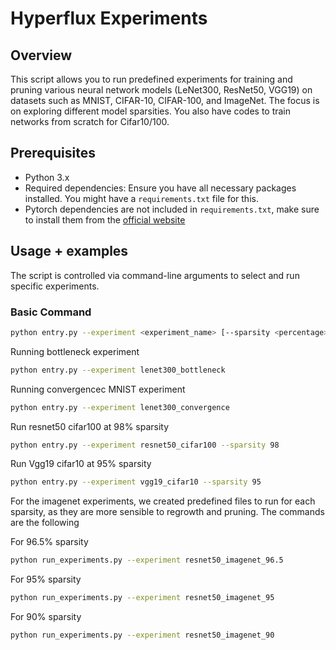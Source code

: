 # Hyperflux Experiments

## Overview
This script allows you to run predefined experiments for training and pruning various neural network models (LeNet300, ResNet50, VGG19) on datasets such as MNIST, CIFAR-10, CIFAR-100, and ImageNet. The focus is on exploring different model sparsities. You also have codes to train networks from scratch for Cifar10/100. 

## Prerequisites
- Python 3.x
- Required dependencies: Ensure you have all necessary packages installed. You might have a `requirements.txt` file for this.
- Pytorch dependencies are not included in `requirements.txt`, make sure to install them from the [official website](https://pytorch.org/get-started/locally/)

## Usage + examples

The script is controlled via command-line arguments to select and run specific experiments.

### Basic Command

```bash
python entry.py --experiment <experiment_name> [--sparsity <percentage>]
```

Running bottleneck experiment

```bash
python entry.py --experiment lenet300_bottleneck
```

Running convergencec MNIST experiment
```bash
python entry.py --experiment lenet300_convergence
```

Run resnet50 cifar100 at 98% sparsity
```bash
python entry.py --experiment resnet50_cifar100 --sparsity 98
```

Run Vgg19 cifar10 at 95% sparsity
```bash
python entry.py --experiment vgg19_cifar10 --sparsity 95
```

For the imagenet experiments, we created predefined files to run for each sparsity, as they are more sensible to regrowth and pruning. The commands are the following

For 96.5% sparsity
```bash
python run_experiments.py --experiment resnet50_imagenet_96.5
```

For 95% sparsity
```bash
python run_experiments.py --experiment resnet50_imagenet_95
```

For 90% sparsity
```bash
python run_experiments.py --experiment resnet50_imagenet_90
```


